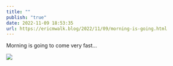 ```yaml
---
title: ""
publish: "true"
date: 2022-11-09 18:53:35
url: https://ericmwalk.blog/2022/11/09/morning-is-going.html
---
```

Morning is going to come very fast…

![](https://ericmwalk.blog/uploads/2022/b97484675b.jpg)